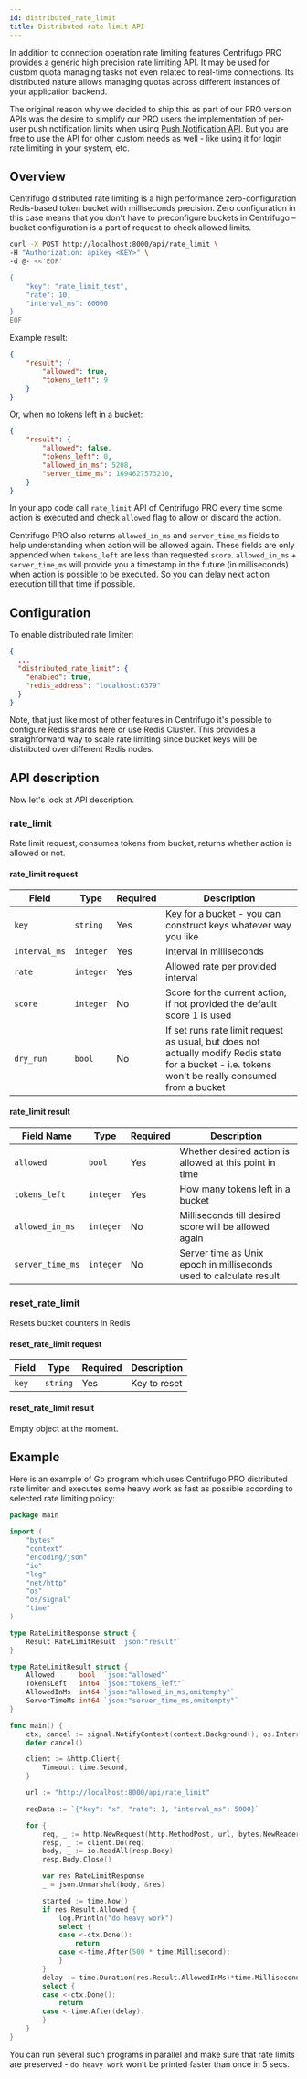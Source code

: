 ```yaml
---
id: distributed_rate_limit
title: Distributed rate limit API
---
```


In addition to connection operation rate limiting features Centrifugo PRO provides a generic high precision rate limiting API. It may be used for custom quota managing tasks not even related to real-time connections. Its distributed nature allows managing quotas across different instances of your application backend.

The original reason why we decided to ship this as part of our PRO version APIs was the desire to simplify our PRO users the implementation of per-user push notification limits when using [Push Notification API](./push_notifications.md). But you are free to use the API for other custom needs as well - like using it for login rate limiting in your system, etc.

## Overview

Centrifugo distributed rate limiting is a high performance zero-configuration Redis-based token bucket with milliseconds precision. Zero configuration in this case means that you don't have to preconfigure buckets in Centrifugo – bucket configuration is a part of request to check allowed limits.

```bash
curl -X POST http://localhost:8000/api/rate_limit \
-H "Authorization: apikey <KEY>" \
-d @- <<'EOF'

{
    "key": "rate_limit_test",
    "rate": 10,
    "interval_ms": 60000
}
EOF
```

Example result:

```json
{
    "result": {
        "allowed": true,
        "tokens_left": 9
    }
}
```

Or, when no tokens left in a bucket:

```json
{
    "result": {
        "allowed": false,
        "tokens_left": 0,
        "allowed_in_ms": 5208,
        "server_time_ms": 1694627573210,
    }
}
```

In your app code call `rate_limit` API of Centrifugo PRO every time some action is executed and check `allowed` flag to allow or discard the action.

Centrifugo PRO also returns `allowed_in_ms` and `server_time_ms` fields to help understanding when action will be allowed again. These fields are only appended when `tokens_left` are less than requested `score`. `allowed_in_ms` + `server_time_ms` will provide you a timestamp in the future (in milliseconds) when action is possible to be executed. So you can delay next action execution till that time if possible.

## Configuration

To enable distributed rate limiter:

```json title="config.json"
{
  ...
  "distributed_rate_limit": {
    "enabled": true,
    "redis_address": "localhost:6379"
  }  
}
```

Note, that just like most of other features in Centrifugo it's possible to configure Redis shards here or use Redis Cluster. This provides a straighforward way to scale rate limiting since bucket keys will be distributed over different Redis nodes.

## API description

Now let's look at API description.

### rate_limit

Rate limit request, consumes tokens from bucket, returns whether action is allowed or not.

#### rate_limit request

| Field | Type | Required | Description |
|-------|------|----|-------------|
| `key`   | `string` | Yes | Key for a bucket - you can construct keys whatever way you like |
| `interval_ms` | `integer` | Yes | Interval in milliseconds |
| `rate` | `integer` | Yes | Allowed rate per provided interval |
| `score` | `integer` | No | Score for the current action, if not provided the default score 1 is used |
| `dry_run` | `bool` | No | If set runs rate limit request as usual, but does not actually modify Redis state for a bucket - i.e. tokens won't be really consumed from a bucket |

#### rate_limit result

| Field Name | Type | Required | Description |
| --- | --- | --- | --- |
| `allowed` | `bool` | Yes | Whether desired action is allowed at this point in time |
| `tokens_left` | `integer` | Yes | How many tokens left in a bucket |
| `allowed_in_ms` | `integer` | No | Milliseconds till desired score will be allowed again |
| `server_time_ms` | `integer` | No | Server time as Unix epoch in milliseconds used to calculate result |

### reset_rate_limit

Resets bucket counters in Redis

#### reset_rate_limit request

| Field | Type | Required | Description |
|-------|------|----|-------------|
| `key`   | `string` | Yes | Key to reset |

#### reset_rate_limit result

Empty object at the moment.

## Example

Here is an example of Go program which uses Centrifugo PRO distributed rate limiter and executes some heavy work as fast as possible according to selected rate limiting policy:

```go
package main

import (
	"bytes"
	"context"
	"encoding/json"
	"io"
	"log"
	"net/http"
	"os"
	"os/signal"
	"time"
)

type RateLimitResponse struct {
	Result RateLimitResult `json:"result"`
}

type RateLimitResult struct {
	Allowed      bool  `json:"allowed"`
	TokensLeft   int64 `json:"tokens_left"`
	AllowedInMs  int64 `json:"allowed_in_ms,omitempty"`
	ServerTimeMs int64 `json:"server_time_ms,omitempty"`
}

func main() {
	ctx, cancel := signal.NotifyContext(context.Background(), os.Interrupt)
	defer cancel()

	client := &http.Client{
		Timeout: time.Second,
	}

	url := "http://localhost:8000/api/rate_limit"

	reqData := `{"key": "x", "rate": 1, "interval_ms": 5000}`

	for {
		req, _ := http.NewRequest(http.MethodPost, url, bytes.NewReader([]byte(reqData)))
		resp, _ := client.Do(req)
		body, _ := io.ReadAll(resp.Body)
		resp.Body.Close()

		var res RateLimitResponse
		_ = json.Unmarshal(body, &res)

		started := time.Now()
		if res.Result.Allowed {
			log.Println("do heavy work")
			select {
			case <-ctx.Done():
				return
			case <-time.After(500 * time.Millisecond):
			}
		}
		delay := time.Duration(res.Result.AllowedInMs)*time.Millisecond - time.Since(started)
		select {
		case <-ctx.Done():
			return
		case <-time.After(delay):
		}
	}
}
```

You can run several such programs in parallel and make sure that rate limits are preserved - `do heavy work` won't be printed faster than once in 5 secs.
